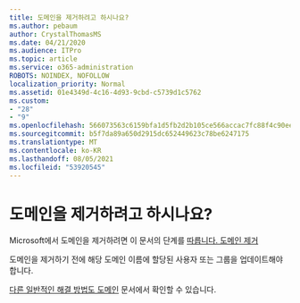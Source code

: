 ```yaml
---
title: 도메인을 제거하려고 하시나요?
ms.author: pebaum
author: CrystalThomasMS
ms.date: 04/21/2020
ms.audience: ITPro
ms.topic: article
ms.service: o365-administration
ROBOTS: NOINDEX, NOFOLLOW
localization_priority: Normal
ms.assetid: 01e4349d-4c16-4d93-9cbd-c5739d1c5762
ms.custom:
- "28"
- "9"
ms.openlocfilehash: 566073563c6159bfa1d5fb2d2b105ce566accac7fc88f4c90ee1d8d41bbd061e
ms.sourcegitcommit: b5f7da89a650d2915dc652449623c78be6247175
ms.translationtype: MT
ms.contentlocale: ko-KR
ms.lasthandoff: 08/05/2021
ms.locfileid: "53920545"
---
```

# <a name="trying-to-remove-your-domain"></a>도메인을 제거하려고 하시나요?

Microsoft에서 도메인을 제거하려면 이 문서의 단계를 [따릅니다. 도메인 제거](https://docs.microsoft.com/microsoft-365/admin/get-help-with-domains/remove-a-domain)
  
도메인을 제거하기 전에 해당 도메인 이름에 할당된 사용자 또는 그룹을 업데이트해야 합니다.
  
[다른 일반적인 해결 방법도 도메인](https://docs.microsoft.com/microsoft-365/admin/get-help-with-domains/create-dns-records-at-any-dns-hosting-provider) 문서에서 확인할 수 있습니다.
  